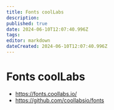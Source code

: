 ```yaml
---
title: Fonts coolLabs
description: 
published: true
date: 2024-06-10T12:07:40.996Z
tags: 
editor: markdown
dateCreated: 2024-06-10T12:07:40.996Z
---
```


# Fonts coolLabs

- <https://fonts.coollabs.io/>
- <https://github.com/coollabsio/fonts>
